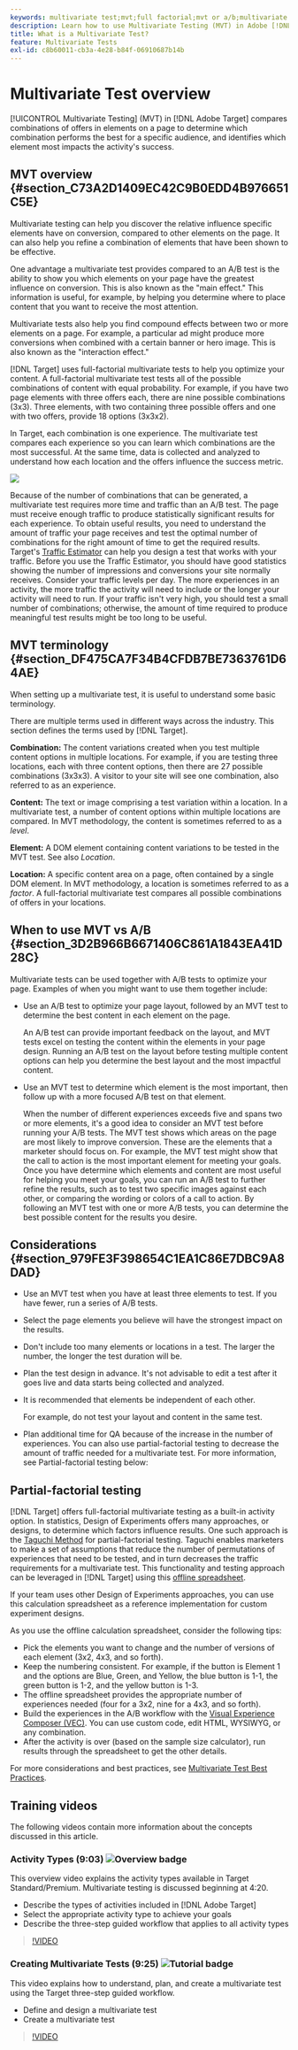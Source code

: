 ```yaml
---
keywords: multivariate test;mvt;full factorial;mvt or a/b;multivariate a/b;traffic estimator;when to use mvt;mvt considerations;multivariate;partial-factorial;partial factorial;full-factorial
description: Learn how to use Multivariate Testing (MVT) in Adobe [!DNL Target] to compare combinations of offers in elements on a page to determine which combination performs the best.
title: What is a Multivariate Test?
feature: Multivariate Tests
exl-id: c8b60011-cb3a-4e28-b84f-06910687b14b
---
```

# Multivariate Test overview

[!UICONTROL Multivariate Testing] (MVT) in [!DNL Adobe Target] compares combinations of offers in elements on a page to determine which combination performs the best for a specific audience, and identifies which element most impacts the activity's success.

## MVT overview {#section_C73A2D1409EC42C9B0EDD4B976651C5E}

Multivariate testing can help you discover the relative influence specific elements have on conversion, compared to other elements on the page. It can also help you refine a combination of elements that have been shown to be effective.

One advantage a multivariate test provides compared to an A/B test is the ability to show you which elements on your page have the greatest influence on conversion. This is also known as the "main effect." This information is useful, for example, by helping you determine where to place content that you want to receive the most attention.

Multivariate tests also help you find compound effects between two or more elements on a page. For example, a particular ad might produce more conversions when combined with a certain banner or hero image. This is also known as the "interaction effect."

[!DNL Target] uses full-factorial multivariate tests to help you optimize your content. A full-factorial multivariate test tests all of the possible combinations of content with equal probability. For example, if you have two page elements with three offers each, there are nine possible combinations (3x3). Three elements, with two containing three possible offers and one with two offers, provide 18 options (3x3x2).

In Target, each combination is one experience. The multivariate test compares each experience so you can learn which combinations are the most successful. At the same time, data is collected and analyzed to understand how each location and the offers influence the success metric.

![](assets/multivariate.png)

Because of the number of combinations that can be generated, a multivariate test requires more time and traffic than an A/B test. The page must receive enough traffic to produce statistically significant results for each experience. To obtain useful results, you need to understand the amount of traffic your page receives and test the optimal number of combinations for the right amount of time to get the required results. Target's [Traffic Estimator](/help/main/c-activities/c-multivariate-testing/t-create-multivariate-test/traffic-estimator.md#task_71AA6922AFD447EA8C5E610A78ABA714) can help you design a test that works with your traffic. Before you use the Traffic Estimator, you should have good statistics showing the number of impressions and conversions your site normally receives. Consider your traffic levels per day. The more experiences in an activity, the more traffic the activity will need to include or the longer your activity will need to run. If your traffic isn't very high, you should test a small number of combinations; otherwise, the amount of time required to produce meaningful test results might be too long to be useful.

## MVT terminology {#section_DF475CA7F34B4CFDB7BE7363761D64AE}

When setting up a multivariate test, it is useful to understand some basic terminology.

There are multiple terms used in different ways across the industry. This section defines the terms used by [!DNL Target].

**Combination:** The content variations created when you test multiple content options in multiple locations. For example, if you are testing three locations, each with three content options, then there are 27 possible combinations (3x3x3). A visitor to your site will see one combination, also referred to as an experience.

**Content:** The text or image comprising a test variation within a location. In a multivariate test, a number of content options within multiple locations are compared. In MVT methodology, the content is sometimes referred to as a *level*.

**Element:** A DOM element containing content variations to be tested in the MVT test. See also *Location*.

**Location:** A specific content area on a page, often contained by a single DOM element. In MVT methodology, a location is sometimes referred to as a *factor*. A full-factorial multivariate test compares all possible combinations of offers in your locations.

## When to use MVT vs A/B {#section_3D2B966B6671406C861A1843EA41D28C}

Multivariate tests can be used together with A/B tests to optimize your page. Examples of when you might want to use them together include:

* Use an A/B test to optimize your page layout, followed by an MVT test to determine the best content in each element on the page.

  An A/B test can provide important feedback on the layout, and MVT tests excel on testing the content within the elements in your page design. Running an A/B test on the layout before testing multiple content options can help you determine the best layout and the most impactful content. 

* Use an MVT test to determine which element is the most important, then follow up with a more focused A/B test on that element.

  When the number of different experiences exceeds five and spans two or more elements, it's a good idea to consider an MVT test before running your A/B tests. The MVT test shows which areas on the page are most likely to improve conversion. These are the elements that a marketer should focus on. For example, the MVT test might show that the call to action is the most important element for meeting your goals. Once you have determine which elements and content are most useful for helping you meet your goals, you can run an A/B test to further refine the results, such as to test two specific images against each other, or comparing the wording or colors of a call to action. By following an MVT test with one or more A/B tests, you can determine the best possible content for the results you desire.

## Considerations {#section_979FE3F398654C1EA1C86E7DBC9A8DAD}

* Use an MVT test when you have at least three elements to test. If you have fewer, run a series of A/B tests. 
* Select the page elements you believe will have the strongest impact on the results. 
* Don't include too many elements or locations in a test. The larger the number, the longer the test duration will be. 
* Plan the test design in advance. It's not advisable to edit a test after it goes live and data starts being collected and analyzed. 
* It is recommended that elements be independent of each other.

  For example, do not test your layout and content in the same test.

* Plan additional time for QA because of the increase in the number of experiences. You can also use partial-factorial testing to decrease the amount of traffic needed for a multivariate test. For more information, see Partial-factorial testing below:

## Partial-factorial testing

[!DNL Target] offers full-factorial multivariate testing as a built-in activity option. In statistics, Design of Experiments offers many approaches, or designs, to determine which factors influence results. One such approach is the [Taguchi Method](https://en.wikipedia.org/wiki/Taguchi_methods) for partial-factorial testing. Taguchi enables marketers to make a set of assumptions that reduce the number of permutations of experiences that need to be tested, and in turn decreases the traffic requirements for a multivariate test. This functionality and testing approach can be leveraged in [!DNL Target] using this [offline spreadsheet](/help/main/assets/MVT-Taguchi-Partial-Factorial-Design-02102017.xlsx).

If your team uses other Design of Experiments approaches, you can use this calculation spreadsheet as a reference implementation for custom experiment designs.

As you use the offline calculation spreadsheet, consider the following tips:

* Pick the elements you want to change and the number of versions of each element (3x2, 4x3, and so forth). 
* Keep the numbering consistent. For example, if the button is Element 1 and the options are Blue, Green, and Yellow, the blue button is 1-1, the green button is 1-2, and the yellow button is 1-3. 
* The offline spreadsheet provides the appropriate number of experiences needed (four for a 3x2, nine for a 4x3, and so forth). 
* Build the experiences in the A/B workflow with the [Visual Experience Composer (VEC)](/help/main/c-experiences/experiences.md). You can use custom code, edit HTML, WYSIWYG, or any combination. 
* After the activity is over (based on the sample size calculator), run results through the spreadsheet to get the other details.

For more considerations and best practices, see [Multivariate Test Best Practices](/help/main/c-activities/c-multivariate-testing/best-practices.md#reference_53635817FFB741EF8C4E56CC70688EDD). 

## Training videos

The following videos contain more information about the concepts discussed in this article.

### Activity Types (9:03) ![Overview badge](/help/main/assets/overview.png)

This overview video explains the activity types available in Target Standard/Premium. Multivariate testing is discussed beginning at 4:20.

* Describe the types of activities included in [!DNL Adobe Target] 
* Select the appropriate activity type to achieve your goals 
* Describe the three-step guided workflow that applies to all activity types

>[!VIDEO](https://video.tv.adobe.com/v/17386)

### Creating Multivariate Tests (9:25) ![Tutorial badge](/help/main/assets/tutorial.png)

This video explains how to understand, plan, and create a multivariate test using the Target three-step guided workflow.

* Define and design a multivariate test 
* Create a multivariate test

>[!VIDEO](https://video.tv.adobe.com/v/17395)
